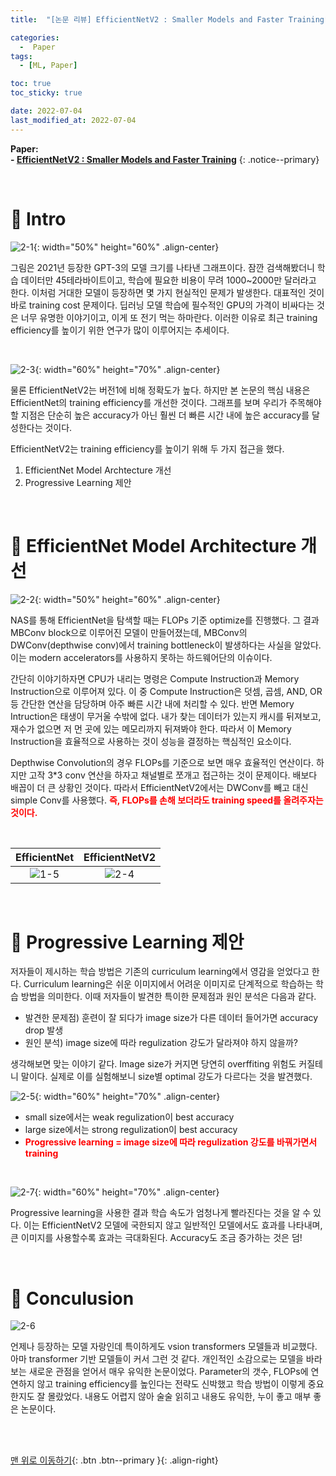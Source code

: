 ```yaml
---
title:  "[논문 리뷰] EfficientNetV2 : Smaller Models and Faster Training" 

categories:
  -  Paper
tags:
  - [ML, Paper]

toc: true
toc_sticky: true

date: 2022-07-04
last_modified_at: 2022-07-04
---
```


**Paper: <br>- [EfficientNetV2 : Smaller Models and Faster Training](https://github.com/inhopp/inhopp/files/9034479/EfficientNetV2.pdf)**
{: .notice--primary}


<br>

# 🚀 Intro

![2-1](https://user-images.githubusercontent.com/96368476/177173495-d1a28fa6-4264-4270-8a01-71c34c028e84.png){: width="50%" height="60%" .align-center}

그림은 2021년 등장한 GPT-3의 모델 크기를 나타낸 그래프이다. 잠깐 검색해봤더니 학습 데이터만 45테라바이트이고, 학습에 필요한 비용이 무려 1000~2000만 달러라고 한다. 이처럼 거대한 모델이 등장하면 몇 가지 현실적인 문제가 발생한다. 대표적인 것이 바로 training cost 문제이다. 딥러닝 모델 학습에 필수적인 GPU의 가격이 비싸다는 것은 너무 유명한 이야기이고, 이게 또 전기 먹는 하마란다. 이러한 이유로 최근 training efficiency를 높이기 위한 연구가 많이 이루어지는 추세이다. 

<br>

![2-3](https://user-images.githubusercontent.com/96368476/177174783-54ea2348-0bd7-4f6f-84a1-61dbeceb654a.png){: width="60%" height="70%" .align-center}

물론 EfficientNetV2는 버전1에 비해 정확도가 높다. 하지만 본 논문의 핵심 내용은 EfficientNet의 training efficiency를 개선한 것이다. 그래프를 보며 우리가 주목해야 할 지점은 단순히 높은 accuracy가 아닌 훨씬 더 빠른 시간 내에 높은 accuracy를 달성한다는 것이다. <br>

EfficientNetV2는 training efficiency를 높이기 위해 두 가지 접근을 했다.
1. EfficientNet Model Archtecture 개선
2. Progressive Learning 제안



<br>




# 🚀 EfficientNet Model Architecture 개선

![2-2](https://user-images.githubusercontent.com/96368476/177177050-f6979b32-2091-4d4d-962d-2498c0e5fc6c.png){: width="50%" height="60%" .align-center}

NAS를 통해 EfficientNet을 탐색할 때는 FLOPs 기준 optimize를 진행했다. 그 결과 MBConv block으로 이루어진 모델이 만들어졌는데, MBConv의 DWConv(depthwise conv)에서 training bottleneck이 발생하다는 사실을 알았다. 이는 modern accelerators를 사용하지 못하는 하드웨어단의 이슈이다. <br>

간단히 이야기하자면 CPU가 내리는 명령은 Compute Instruction과 Memory Instruction으로 이루어져 있다. 이 중 Compute Instruction은 덧셈, 곱셈, AND, OR 등 간단한 연산을 담당하며 아주 빠른 시간 내에 처리할 수 있다. 반면 Memory Intruction은 태생이 무거울 수밖에 없다. 내가 찾는 데이터가 있는지 캐시를 뒤져보고, 재수가 없으면 저 먼 곳에 있는 메모리까지 뒤져봐야 한다. 따라서 이 Memory Instruction을 효율적으로 사용하는 것이 성능을 결정하는 핵심적인 요소이다. <br>

Depthwise Convolution의 경우 FLOPs를 기준으로 보면 매우 효율적인 연산이다. 하지만 고작 3*3 conv 연산을 하자고 채널별로 쪼개고 접근하는 것이 문제이다. 배보다 배꼽이 더 큰 상황인 것이다. 따라서 EfficientNetV2에서는 DWConv를 빼고 대신 simple Conv를 사용했다. **<span style="color:red">즉, FLOPs를 손해 보더라도 training speed를 올려주자는 것이다.</span>**


<br>

| EfficientNet | EfficientNetV2 |
|:-:|:-:|
| ![1-5](https://user-images.githubusercontent.com/96368476/177021487-a9cb5b3f-5f14-48b8-832b-70deaaced979.png) | ![2-4](https://user-images.githubusercontent.com/96368476/177177056-71246f3b-d504-4eef-a902-6ef8f4534b71.png) |


<br>



# 🚀 Progressive Learning 제안

저자들이 제시하는 학습 방법은 기존의 curriculum learning에서 영감을 얻었다고 한다. Curriculum learning은 쉬운 이미지에서 어려운 이미지로 단계적으로 학습하는 학습 방법을 의미한다. 이때 저자들이 발견한 특이한 문제점과 원인 분석은 다음과 같다.

- 발견한 문제점) 훈련이 잘 되다가 image size가 다른 데이터 들어가면 accuracy drop 발생
- 원인 분석) image size에 따라 regulization 강도가 달라져야 하지 않을까?


생각해보면 맞는 이야기 같다. Image size가 커지면 당연히 overffiting 위험도 커질테니 말이다. 실제로 이를 실험해보니 size별 optimal 강도가 다르다는 것을 발견했다.

![2-5](https://user-images.githubusercontent.com/96368476/177182768-bf0f2819-d392-4006-b33d-7c6d8b00e806.png){: width="60%" height="70%" .align-center}

- small size에서는 weak regulization이 best accuracy
- large size에서는 strong regulization이 best accuracy
- **<span style="color:red">Progressive learning = image size에 따라 regulization 강도를 바꿔가면서 training</span>**


<br>


![2-7](https://user-images.githubusercontent.com/96368476/177182762-9d60bd52-da54-4041-bea5-8e573041c746.png){: width="60%" height="70%" .align-center}

Progressive learning을 사용한 결과 학습 속도가 엄청나게 빨라진다는 것을 알 수 있다. 이는 EfficientNetV2 모델에 국한되지 않고 일반적인 모델에서도 효과를 나타내며, 큰 이미지를 사용할수록 효과는 극대화된다. Accuracy도 조금 증가하는 것은 덤!




<br>


# 🚀 Conculusion

![2-6](https://user-images.githubusercontent.com/96368476/177182770-e3ebcd7a-5608-4801-ac59-51d12b984410.png)

언제나 등장하는 모델 자랑인데 특이하게도 vsion transformers 모델들과 비교했다. 아마 transformer 기반 모델들이 커서 그런 것 같다. 개인적인 소감으로는 모델을 바라보는 새로운 관점을 얻어서 매우 유익한 논문이었다. Parameter의 갯수, FLOPs에 연연하지 않고 training efficiency를 높인다는 전략도 신박했고 학습 방법이 이렇게 중요한지도 잘 몰랐었다. 내용도 어렵지 않아 술술 읽히고 내용도 유익한, 누이 좋고 매부 좋은 논문이다.



<br>
<br>



[맨 위로 이동하기](#){: .btn .btn--primary }{: .align-right}
